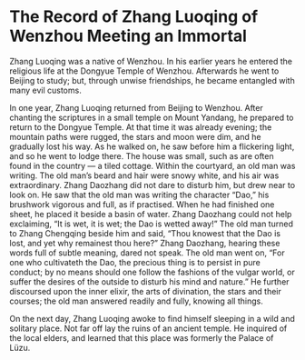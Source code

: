 # The Record of Zhang Luoqing of Wenzhou Meeting an Immortal

Zhang Luoqing was a native of Wenzhou. In his earlier years he entered the religious life at the Dongyue Temple of Wenzhou. Afterwards he went to Beijing to study; but, through unwise friendships, he became entangled with many evil customs.

In one year, Zhang Luoqing returned from Beijing to Wenzhou. After chanting the scriptures in a small temple on Mount Yandang, he prepared to return to the Dongyue Temple. At that time it was already evening; the mountain paths were rugged, the stars and moon were dim, and he gradually lost his way. As he walked on, he saw before him a flickering light, and so he went to lodge there. The house was small, such as are often found in the country — a tiled cottage. Within the courtyard, an old man was writing. The old man’s beard and hair were snowy white, and his air was extraordinary. Zhang Daozhang did not dare to disturb him, but drew near to look on. He saw that the old man was writing the character “Dao,” his brushwork vigorous and full, as if practised. When he had finished one sheet, he placed it beside a basin of water. Zhang Daozhang could not help exclaiming, “It is wet, it is wet; the Dao is wetted away!” The old man turned to Zhang Chengqing beside him and said, “Thou knowest that the Dao is lost, and yet why remainest thou here?” Zhang Daozhang, hearing these words full of subtle meaning, dared not speak. The old man went on, “For one who cultivateth the Dao, the precious thing is to persist in pure conduct; by no means should one follow the fashions of the vulgar world, or suffer the desires of the outside to disturb his mind and nature.” He further discoursed upon the inner elixir, the arts of divination, the stars and their courses; the old man answered readily and fully, knowing all things.

On the next day, Zhang Luoqing awoke to find himself sleeping in a wild and solitary place. Not far off lay the ruins of an ancient temple. He inquired of the local elders, and learned that this place was formerly the Palace of Lüzu.
